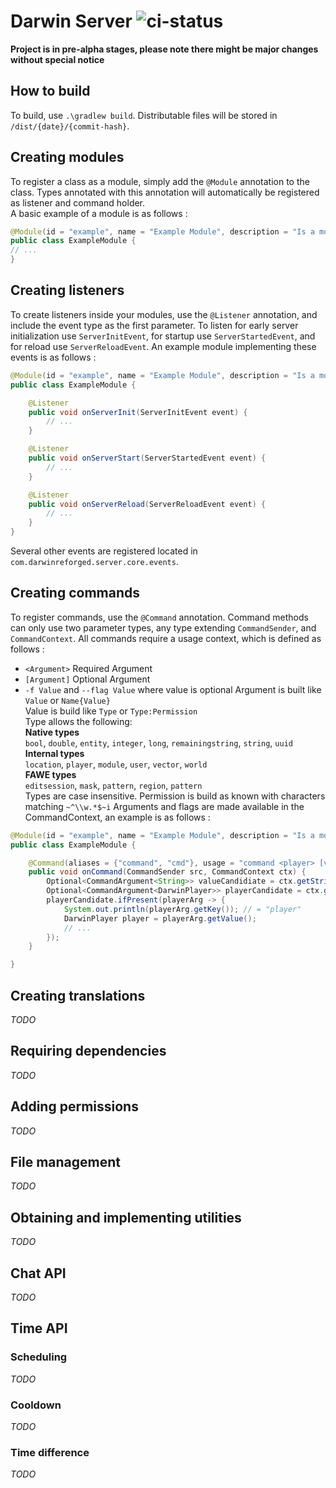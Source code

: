 # Darwin Server ![ci-status](https://api.travis-ci.com/GuusLieben/DarwinServer.svg?branch=api-7.1-1.12.2)  
**Project is in pre-alpha stages, please note there might be major changes without special notice**

## How to build
To build, use ```.\gradlew build```. Distributable files will be stored in `/dist/{date}/{commit-hash}`.

## Creating modules
To register a class as a module, simply add the `@Module` annotation to the class. Types annotated with this annotation will automatically be registered as listener and command holder.  
A basic example of a module is as follows :
```java
@Module(id = "example", name = "Example Module", description = "Is a module", authors = "DeveloperMan")
public class ExampleModule {
// ...
}
```

## Creating listeners
To create listeners inside your modules, use the `@Listener` annotation, and include the event type as the first parameter.
To listen for early server initialization use `ServerInitEvent`, for startup use `ServerStartedEvent`, and for reload use `ServerReloadEvent`.
An example module implementing these events is as follows :
```java
@Module(id = "example", name = "Example Module", description = "Is a module", authors = "DeveloperMan")
public class ExampleModule {

    @Listener
    public void onServerInit(ServerInitEvent event) {
        // ...
    }

    @Listener
    public void onServerStart(ServerStartedEvent event) {
        // ...
    }

    @Listener
    public void onServerReload(ServerReloadEvent event) {
        // ...
    }    
}
```
Several other events are registered located in ``com.darwinreforged.server.core.events``.

## Creating commands
To register commands, use the `@Command` annotation. Command methods can only use two parameter types, any type extending `CommandSender`, and `CommandContext`. All commands require a usage context, which is defined as follows :
* `<Argument>` Required Argument
* `[Argument]` Optional Argument
* `-f Value` and `--flag Value` where value is optional
Argument is built like `Value` or `Name{Value}`   
Value is build like `Type` or `Type:Permission`   
Type allows the following:   
**Native types**  
`bool`, `double`, `entity`, `integer`, `long`, `remainingstring`, `string`, `uuid`   
**Internal types**  
`location`, `player`, `module`, `user`, `vector`, `world`  
**FAWE types**  
`editsession`, `mask`, `pattern`, `region`, `pattern`     
Types are case insensitive. Permission is build as known with characters matching `~^\\w.*$~i` 
Arguments and flags are made available in the CommandContext, an example is as follows :
```java
@Module(id = "example", name = "Example Module", description = "Is a module", authors = "DeveloperMan")
public class ExampleModule {

    @Command(aliases = {"command", "cmd"}, usage = "command <player> [value]", desc = "Does something with the given player", context = "command <player{Player}> [value{String}]")
    public void onCommand(CommandSender src, CommandContext ctx) {
        Optional<CommandArgument<String>> valueCandidiate = ctx.getStringArgument("value");
        Optional<CommandArgument<DarwinPlayer>> playerCandidate = ctx.getArgument("player", DarwinPlayer.class);
        playerCandidate.ifPresent(playerArg -> {
            System.out.println(playerArg.getKey()); // = "player"
            DarwinPlayer player = playerArg.getValue();
            // ...
        });
    }

}
```

## Creating translations
_TODO_

## Requiring dependencies
_TODO_

## Adding permissions
_TODO_

## File management
_TODO_

## Obtaining and implementing utilities
_TODO_

## Chat API
_TODO_

## Time API
### Scheduling
_TODO_  
### Cooldown
_TODO_
### Time difference
_TODO_
